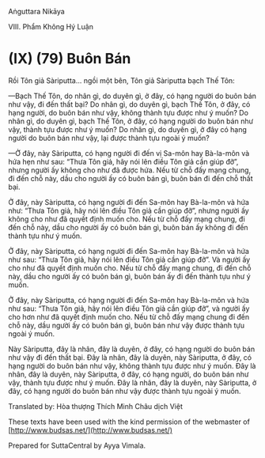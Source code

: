 Aṅguttara Nikāya

VIII. Phẩm Không Hý Luận

# (IX) (79) Buôn Bán

Rồi Tôn giả Sàriputta... ngồi một bên, Tôn giả Sàriputta bạch Thế Tôn:

—Bạch Thế Tôn, do nhân gì, do duyên gì, ở đây, có hạng người do buôn bán như vậy, đi đến thất bại? Do nhân gì, do duyên gì, bạch Thế Tôn, ở đây, có hạng người, do buôn bán như vậy, không thành tựu được như ý muốn? Do nhân gì, do duyên gì, bạch Thế Tôn, ở đây, có hạng người do buôn bán như vậy, thành tựu được như ý muốn? Do nhân gì, do duyên gì, ở đây có hạng người do buôn bán như vậy, lại được thành tựu ngoài ý muốn?

—Ở đây, này Sàriputta, có hạng người đi đến vị Sa-môn hay Bà-la-môn và hứa hẹn như sau: “Thưa Tôn giả, hãy nói lên điều Tôn giả cần giúp đỡ”, nhưng người ấy không cho như đã được hứa. Nếu từ chỗ đấy mạng chung, đi đến chỗ này, dầu cho người ấy có buôn bán gì, buôn bán đi đến chỗ thất bại.

Ở đây, này Sàriputta, có hạng người đi đến Sa-môn hay Bà-la-môn và hứa như: “Thưa Tôn giả, hãy nói lên điều Tôn giả cần giúp đỡ”, nhưng người ấy không cho như đã quyết định muốn cho. Nếu từ chỗ đấy mạng chung, đi đến chỗ này, dầu cho người ấy có buôn bán gì, buôn bán ấy không đi đến thành tựu như ý muốn.

Ở đây, này Sàriputta, có hạng người đi đến Sa-môn hay Bà-la-môn và hứa như sau: “Thưa Tôn giả, hãy nói lên điều Tôn giả cần giúp đỡ”. Và người ấy cho như đã quyết định muốn cho. Nếu từ chỗ đấy mạng chung, đi đến chỗ này, dầu cho người ấy có buôn bán gì, buôn bán ấy đi đến thành tựu như ý muốn.

Ở đây, này Sàriputta, có hạng người đi đến Sa-môn hay Bà-la-môn và hứa như sau: “Thưa Tôn giả, hãy nói lên điều Tôn giả cần giúp đỡ”, và người ấy cho hơn như đã quyết định muốn cho. Nếu từ chỗ đấy mạng chung đi đến chỗ này, dầu người ấy có buôn bán gì, buôn bán như vậy được thành tựu ngoài ý muốn.

Này Sàriputta, đây là nhân, đây là duyên, ở đây, có hạng người do buôn bán như vậy đi đến thất bại. Ðây là nhân, đây là duyên, này Sàriputta, ở đây, có hạng người do buôn bán như vậy, không thành tựu được như ý muốn. Ðây là nhân, đây là duyên, này Sàriputta, ở đây, có hạng người, do buôn bán như vậy, thành tựu được như ý muốn. Ðây là nhân, đây là duyên, này Sàriputta, ở đây, có hạng người do buôn bán như vậy được thành tựu ngoài ý muốn.

Translated by: Hòa thượng Thích Minh Châu dịch Việt

These texts have been used with the kind permission of the webmaster of [http://www.budsas.net/](http://www.budsas.net/)

Prepared for SuttaCentral by Ayya Vimala.